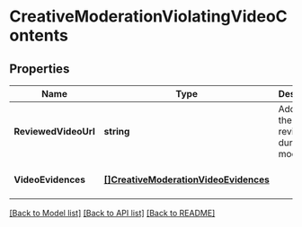 # CreativeModerationViolatingVideoContents

## Properties
Name | Type | Description | Notes
------------ | ------------- | ------------- | -------------
**ReviewedVideoUrl** | **string** | Address of the video reviewed during moderation. | [optional] [default to null]
**VideoEvidences** | [**[]CreativeModerationVideoEvidences**](CreativeModeration_videoEvidences.md) |  | [optional] [default to null]

[[Back to Model list]](../README.md#documentation-for-models) [[Back to API list]](../README.md#documentation-for-api-endpoints) [[Back to README]](../README.md)

